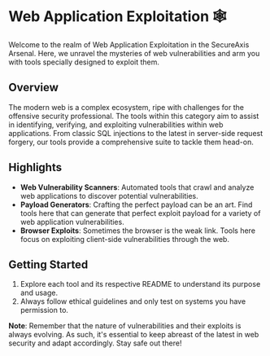 # Web Application Exploitation 🕸️

Welcome to the realm of Web Application Exploitation in the SecureAxis Arsenal. Here, we unravel the mysteries of web vulnerabilities and arm you with tools specially designed to exploit them.

## Overview

The modern web is a complex ecosystem, ripe with challenges for the offensive security professional. The tools within this category aim to assist in identifying, verifying, and exploiting vulnerabilities within web applications. From classic SQL injections to the latest in server-side request forgery, our tools provide a comprehensive suite to tackle them head-on.

## Highlights

- **Web Vulnerability Scanners**: Automated tools that crawl and analyze web applications to discover potential vulnerabilities.
- **Payload Generators**: Crafting the perfect payload can be an art. Find tools here that can generate that perfect exploit payload for a variety of web application vulnerabilities.
- **Browser Exploits**: Sometimes the browser is the weak link. Tools here focus on exploiting client-side vulnerabilities through the web.

## Getting Started

1. Explore each tool and its respective README to understand its purpose and usage.
2. Always follow ethical guidelines and only test on systems you have permission to.

**Note**: Remember that the nature of vulnerabilities and their exploits is always evolving. As such, it's essential to keep abreast of the latest in web security and adapt accordingly. Stay safe out there!
